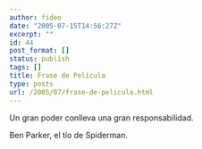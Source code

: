 ```yaml
---
author: fideo
date: "2005-07-15T14:56:27Z"
excerpt: ""
id: 44
post_format: []
status: publish
tags: []
title: Frase de Película
type: posts
url: /2005/07/frase-de-pelicula.html
---
```

Un gran poder conlleva una gran responsabilidad.

Ben Parker, el tío de Spiderman.
